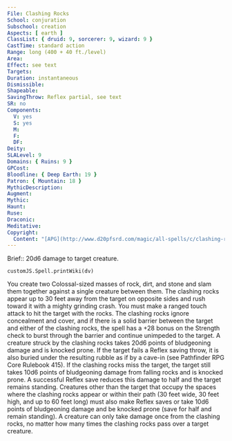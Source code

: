 ```yaml
---
File: Clashing Rocks
School: conjuration
Subschool: creation
Aspects: [ earth ]
ClassList: { druid: 9, sorcerer: 9, wizard: 9 }
CastTime: standard action
Range: long (400 + 40 ft./level)
Area: 
Effect: see text
Targets: 
Duration: instantaneous
Dismissible: 
Shapeable: 
SavingThrow: Reflex partial, see text
SR: no
Components:
  V: yes
  S: yes
  M: 
  F: 
  DF: 
Deity: 
SLALevel: 9
Domains: { Ruins: 9 }
GPCost: 
Bloodline: { Deep Earth: 19 }
Patron: { Mountain: 18 }
MythicDescription: 
Augment: 
Mythic: 
Haunt: 
Ruse: 
Draconic: 
Meditative: 
Copyright:
  Content: "[APG](http://www.d20pfsrd.com/magic/all-spells/c/clashing-rocks)"
---
```

Brief:: 20d6 damage to target creature.

```dataviewjs
customJS.Spell.printWiki(dv)
```

You create two Colossal-sized masses of rock, dirt, and stone and slam them together against a single creature between them. The clashing rocks appear up to 30 feet away from the target on opposite sides and rush toward it with a mighty grinding crash. You must make a ranged touch attack to hit the target with the rocks. The clashing rocks ignore concealment and cover, and if there is a solid barrier between the target and either of the clashing rocks, the spell has a +28 bonus on the Strength check to burst through the barrier and continue unimpeded to the target. A creature struck by the clashing rocks takes 20d6 points of bludgeoning damage and is knocked prone. If the target fails a Reflex saving throw, it is also buried under the resulting rubble as if by a cave-in (see Pathfinder RPG Core Rulebook 415).  If the clashing rocks miss the target, the target still takes 10d6 points of bludgeoning damage from falling rocks and is knocked prone. A successful Reflex save reduces this damage to half and the target remains standing. Creatures other than the target that occupy the spaces where the clashing rocks appear or within their path (30 feet wide, 30 feet high, and up to 60 feet long) must also make Reflex saves or take 10d6 points of bludgeoning damage and be knocked prone (save for half and remain standing). A creature can only take damage once from the clashing rocks, no matter how many times the clashing rocks pass over a target creature.

